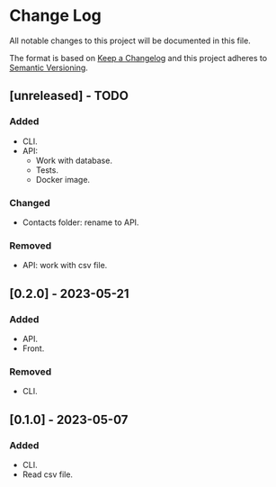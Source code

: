 # Change Log

All notable changes to this project will be documented in this file.

The format is based on [Keep a Changelog](http://keepachangelog.com/)
and this project adheres to [Semantic Versioning](http://semver.org/).

## [unreleased] - TODO
### Added
- CLI.
- API:
  - Work with database.
  - Tests.
  - Docker image.

### Changed
- Contacts folder: rename to API.

### Removed
- API: work with csv file.

## [0.2.0] - 2023-05-21
### Added
- API.
- Front.

### Removed
- CLI.

## [0.1.0] - 2023-05-07
### Added
- CLI.
- Read csv file.


